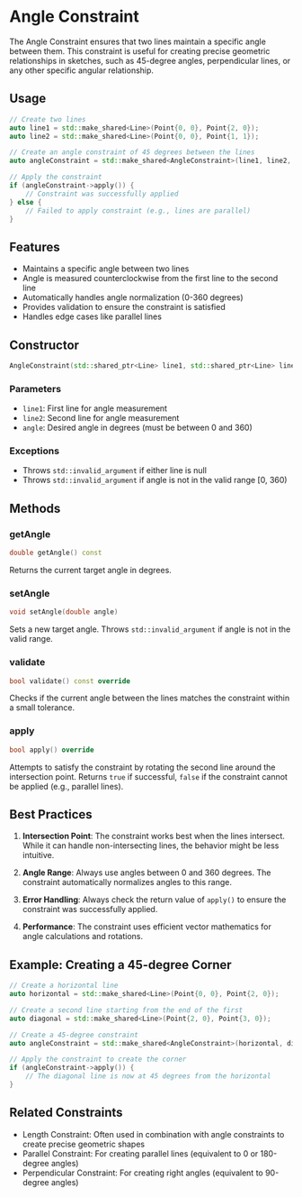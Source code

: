 # Angle Constraint

The Angle Constraint ensures that two lines maintain a specific angle between them. This constraint is useful for creating precise geometric relationships in sketches, such as 45-degree angles, perpendicular lines, or any other specific angular relationship.

## Usage

```cpp
// Create two lines
auto line1 = std::make_shared<Line>(Point{0, 0}, Point{2, 0});
auto line2 = std::make_shared<Line>(Point{0, 0}, Point{1, 1});

// Create an angle constraint of 45 degrees between the lines
auto angleConstraint = std::make_shared<AngleConstraint>(line1, line2, 45.0);

// Apply the constraint
if (angleConstraint->apply()) {
    // Constraint was successfully applied
} else {
    // Failed to apply constraint (e.g., lines are parallel)
}
```

## Features

- Maintains a specific angle between two lines
- Angle is measured counterclockwise from the first line to the second line
- Automatically handles angle normalization (0-360 degrees)
- Provides validation to ensure the constraint is satisfied
- Handles edge cases like parallel lines

## Constructor

```cpp
AngleConstraint(std::shared_ptr<Line> line1, std::shared_ptr<Line> line2, double angle)
```

### Parameters

- `line1`: First line for angle measurement
- `line2`: Second line for angle measurement
- `angle`: Desired angle in degrees (must be between 0 and 360)

### Exceptions

- Throws `std::invalid_argument` if either line is null
- Throws `std::invalid_argument` if angle is not in the valid range [0, 360)

## Methods

### getAngle

```cpp
double getAngle() const
```

Returns the current target angle in degrees.

### setAngle

```cpp
void setAngle(double angle)
```

Sets a new target angle. Throws `std::invalid_argument` if angle is not in the valid range.

### validate

```cpp
bool validate() const override
```

Checks if the current angle between the lines matches the constraint within a small tolerance.

### apply

```cpp
bool apply() override
```

Attempts to satisfy the constraint by rotating the second line around the intersection point. Returns `true` if successful, `false` if the constraint cannot be applied (e.g., parallel lines).

## Best Practices

1. **Intersection Point**: The constraint works best when the lines intersect. While it can handle non-intersecting lines, the behavior might be less intuitive.

2. **Angle Range**: Always use angles between 0 and 360 degrees. The constraint automatically normalizes angles to this range.

3. **Error Handling**: Always check the return value of `apply()` to ensure the constraint was successfully applied.

4. **Performance**: The constraint uses efficient vector mathematics for angle calculations and rotations.

## Example: Creating a 45-degree Corner

```cpp
// Create a horizontal line
auto horizontal = std::make_shared<Line>(Point{0, 0}, Point{2, 0});

// Create a second line starting from the end of the first
auto diagonal = std::make_shared<Line>(Point{2, 0}, Point{3, 0});

// Create a 45-degree constraint
auto angleConstraint = std::make_shared<AngleConstraint>(horizontal, diagonal, 45.0);

// Apply the constraint to create the corner
if (angleConstraint->apply()) {
    // The diagonal line is now at 45 degrees from the horizontal
}
```

## Related Constraints

- Length Constraint: Often used in combination with angle constraints to create precise geometric shapes
- Parallel Constraint: For creating parallel lines (equivalent to 0 or 180-degree angles)
- Perpendicular Constraint: For creating right angles (equivalent to 90-degree angles)
